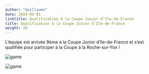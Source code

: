 ```yaml
---
author: "Guillaume"
date: 2024-03-01
linktitle: Qualification à la Coupe Junior d’Ile-de-France
title: Qualification à la Coupe Junior d’Ile-de-France
weight: 10
---
```


L’équipe est arrivée 9ème à la Coupe Junior d’Ile-de-France et s’est qualifiée pour participer à la Coupe à la Roche-sur-Yon !

![game](/idf2024.jpeg)

![game](/idf2024-tshirt.jpeg)
